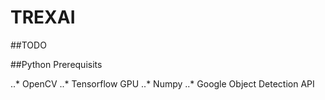 # TREXAI
##TODO

##Python Prerequisits

..* OpenCV
..* Tensorflow GPU
..* Numpy
..* Google Object Detection API